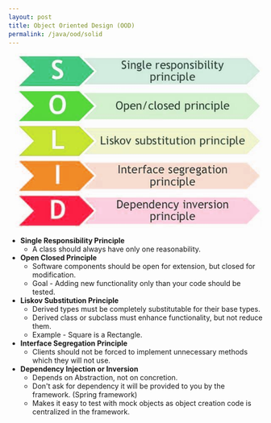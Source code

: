 ```yaml
---
layout: post
title: Object Oriented Design (OOD)
permalink: /java/ood/solid
---
```


![](https://github.com/arpit04tripathi/files-cdn/raw/cdn/java/oop-and-ood/solid.png)

- **Single Responsibility Principle**
  - A class should always have only one reasonability.
- **Open Closed Principle**
  - Software components should be open for extension, but closed for modification.
  - Goal - Adding new functionality only than your code should be tested.
- **Liskov Substitution Principle**
  - Derived types must be completely substitutable for their base types.
  - Derived class or subclass must enhance functionality, but not reduce them.
  - Example - Square is a Rectangle.
- **Interface Segregation Principle**
  - Clients should not be forced to implement unnecessary methods which they will not use.
- **Dependency Injection or Inversion**
  - Depends on Abstraction, not on concretion.
  - Don't ask for dependency it will be provided to you by the framework. (Spring framework)
  - Makes it easy to test with mock objects as object creation code is centralized  in the framework.
